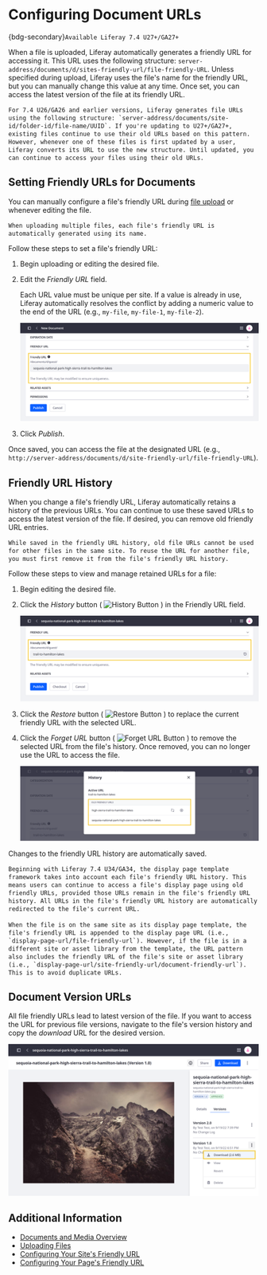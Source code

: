 # Configuring Document URLs

{bdg-secondary}`Available Liferay 7.4 U27+/GA27+`

When a file is uploaded, Liferay automatically generates a friendly URL for accessing it. This URL uses the following structure: `server-address/documents/d/sites-friendly-url/file-friendly-URL`. Unless specified during upload, Liferay uses the file's name for the friendly URL, but you can manually change this value at any time. Once set, you can access the latest version of the file at its friendly URL.

```{note}
For 7.4 U26/GA26 and earlier versions, Liferay generates file URLs using the following structure: `server-address/documents/site-id/folder-id/file-name/UUID`. If you're updating to U27+/GA27+, existing files continue to use their old URLs based on this pattern. However, whenever one of these files is first updated by a user, Liferay converts its URL to use the new structure. Until updated, you can continue to access your files using their old URLs. 
```

## Setting Friendly URLs for Documents

You can manually configure a file's friendly URL during [file upload](./uploading-files.md) or whenever editing the file.

```{note}
When uploading multiple files, each file's friendly URL is automatically generated using its name. 
```

Follow these steps to set a file's friendly URL:

1. Begin uploading or editing the desired file.

1. Edit the *Friendly URL* field.

   Each URL value must be unique per site. If a value is already in use, Liferay automatically resolves the conflict by adding a numeric value to the end of the URL (e.g., `my-file`, `my-file-1`, `my-file-2`).

   ![When uploading or editing a file, you can change its friendly URL.](./configuring-document-urls/images/01.png)

1. Click *Publish*.

Once saved, you can access the file at the designated URL (e.g., `http://server-address/documents/d/site-friendly-url/file-friendly-URL`).

## Friendly URL History

When you change a file's friendly URL, Liferay automatically retains a history of the previous URLs. You can continue to use these saved URLs to access the latest version of the file. If desired, you can remove old friendly URL entries.

```{note}
While saved in the friendly URL history, old file URLs cannot be used for other files in the same site. To reuse the URL for another file, you must first remove it from the file's friendly URL history.
```

Follow these steps to view and manage retained URLs for a file:

1. Begin editing the desired file.

1. Click the *History* button ( ![History Button](../../../images/icon-history.png) ) in the Friendly URL field.

   ![Click the History button for the Friendly URL field.](./configuring-document-urls/images/02.png)

1. Click the *Restore* button ( ![Restore Button](../../../images/icon-restore2.png) ) to replace the current friendly URL with the selected URL.

1. Click the *Forget URL* button ( ![Forget URL Button](../../../images/icon-delete.png) ) to remove the selected URL from the file's history. Once removed, you can no longer use the URL to access the file.

   ![Click the Restore or Forget URL buttons.](./configuring-document-urls/images/03.png)

Changes to the friendly URL history are automatically saved.

```{note}
Beginning with Liferay 7.4 U34/GA34, the display page template framework takes into account each file's friendly URL history. This means users can continue to access a file's display page using old friendly URLs, provided those URLs remain in the file's friendly URL history. All URLs in the file's friendly URL history are automatically redirected to the file's current URL.

When the file is on the same site as its display page template, the file's friendly URL is appended to the display page URL (i.e., `display-page-url/file-friendly-url`). However, if the file is in a different site or asset library from the template, the URL pattern also includes the friendly URL of the file's site or asset library (i.e., `display-page-url/site-friendly-url/document-friendly-url`). This is to avoid duplicate URLs.
```

## Document Version URLs

All file friendly URLs lead to latest version of the file. If you want to access the URL for previous file versions, navigate to the file's version history and copy the *download* URL for the desired version.

![Copy the download URL for the desired version.](./configuring-document-urls/images/04.png)

## Additional Information

* [Documents and Media Overview](../documents-and-media-overview.md)
* [Uploading Files](./uploading-files.md)
* [Configuring Your Site's Friendly URL](../../../site-building/site-settings/managing-site-urls/configuring-your-sites-friendly-url.md)
* [Configuring Your Page's Friendly URL](../creating-pages/page-settings/configuring-your-pages-friendly-url.md)
